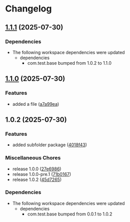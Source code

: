 # Changelog

## [1.1.1](https://github.com/ianpilipski-pf/test-release-please/compare/com.test.bar/1.1.0...com.test.bar/1.1.1) (2025-07-30)


### Dependencies

* The following workspace dependencies were updated
  * dependencies
    * com.test.base bumped from 1.0.2 to 1.1.0

## [1.1.0](https://github.com/ianpilipski-pf/test-release-please/compare/com.test.bar/1.0.2...com.test.bar/1.1.0) (2025-07-30)


### Features

* added a file ([a7a99ea](https://github.com/ianpilipski-pf/test-release-please/commit/a7a99ea99501431fd74f77db3c2e00ef76f35a7c))

## 1.0.2 (2025-07-30)


### Features

* added subfolder package ([4018f43](https://github.com/ianpilipski-pf/test-release-please/commit/4018f43c396b3ed5d3b1f16f14edce601a790639))


### Miscellaneous Chores

* release 1.0.0 ([27e6986](https://github.com/ianpilipski-pf/test-release-please/commit/27e698678282b6dd6568665da198e575ac06be2f))
* release 1.0.0-pre.1 ([71b0167](https://github.com/ianpilipski-pf/test-release-please/commit/71b0167168d33c86f1bed06dd01e63926b0be713))
* release 1.0.2 ([45d7265](https://github.com/ianpilipski-pf/test-release-please/commit/45d7265cd4ee0f3dc4a1b017a2e5278bd5e9d263))


### Dependencies

* The following workspace dependencies were updated
  * dependencies
    * com.test.base bumped from 0.0.1 to 1.0.2
